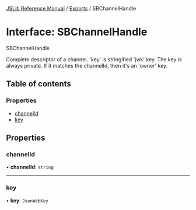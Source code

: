[JSLib Reference Manual](../jslib2.md) / [Exports](../modules.md) / SBChannelHandle

# Interface: SBChannelHandle

SBChannelHandle

Complete descriptor of a channel. 'key' is stringified 'jwk' key.
The key is always private. If it matches the channelId, then it's
an 'owner' key.

## Table of contents

### Properties

- [channelId](SBChannelHandle.md#channelid)
- [key](SBChannelHandle.md#key)

## Properties

### <a id="channelid" name="channelid"></a> channelId

• **channelId**: `string`

___

### <a id="key" name="key"></a> key

• **key**: `JsonWebKey`
